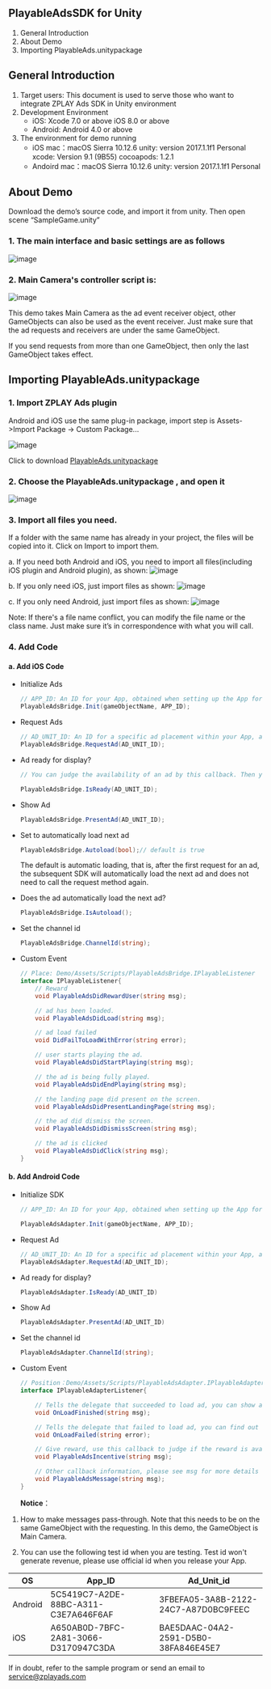 ## PlayableAdsSDK for Unity
1. General Introduction
2. About Demo
3. Importing PlayableAds.unitypackage


## General Introduction
1. Target users: This document is used to serve those who want to integrate ZPLAY Ads SDK in Unity environment
2. Development Environment
    - iOS:
        Xcode 7.0 or above
        iOS 8.0 or above
    - Android:
        Android 4.0 or above
3. The environment for demo running
    - iOS
        mac：macOS Sierra 10.12.6
        unity: version 2017.1.1f1 Personal
        xcode: Version 9.1 (9B55)
        cocoapods: 1.2.1
    - Andoird
        mac：macOS Sierra 10.12.6
        unity: version 2017.1.1f1 Personal

## About Demo
Download the demo’s source code, and import it from unity. Then open scene “SampleGame.unity”

### 1. The main interface and basic settings are as follows
![image](./images/image01.png)

### 2. Main Camera's controller script is:
![image](./images/image02.png)

This demo takes Main Camera as the ad event receiver object, other GameObjects can also be used as the event receiver. Just make sure that the ad requests and receivers are under the same GameObject.

If you send requests from more than one GameObject, then only the last GameObject takes effect.

## Importing PlayableAds.unitypackage
### 1. Import ZPLAY Ads plugin 
Android and iOS use the same plug-in package, import step is Assets->Import Package -> Custom Package...

![image](./images/image03.png)

Click to download [PlayableAds.unitypackage](/PlayableAds.unitypackage)

### 2. Choose the PlayableAds.unitypackage , and open it
![image](./images/image04.png)

### 3. Import all files you need. 
If a folder with the same name has already in your project, the files will be copied into it. Click on Import to import them.

a. If you need both Android and iOS, you need to import all files(including iOS plugin and Android plugin), as shown:
![image](./images/image05.png)

b. If you only need iOS, just import files as shown:
![image](./images/image20.png)

c. If you only need Android, just import files as shown:
![image](./images/image21.png)

Note: If there's a file name conflict, you can modify the file name or the class name. Just make sure it’s in correspondence with what you will call.

### 4. Add Code
#### a. Add iOS Code

-  Initialize Ads

    ```C#
    // APP_ID: An ID for your App, obtained when setting up the App for monetization within your account on the ZPLAY Ads website.
    PlayableAdsBridge.Init(gameObjectName, APP_ID);
    ```


- Request Ads

    ``` c#
    // AD_UNIT_ID: An ID for a specific ad placement within your App, as generated for your Apps within your account on the ZPLAY Ads website.
    PlayableAdsBridge.RequestAd(AD_UNIT_ID);
    ```

- Ad ready for display?

    ``` c#
    // You can judge the availability of an ad by this callback. Then you’ll be able to manage your game’s settings according to the ad being ready or not.

    PlayableAdsBridge.IsReady(AD_UNIT_ID);
    ```

- Show Ad
    ``` c#
    PlayableAdsBridge.PresentAd(AD_UNIT_ID);
    ```

- Set to automatically load next ad

    ```c#
    PlayableAdsBridge.Autoload(bool);// default is true
    ```

    The default is automatic loading, that is, after the first request for an ad, the subsequent SDK will automatically load the next ad and does not need to call the request method again.

- Does the ad automatically load the next ad?

    ```c#
    PlayableAdsBridge.IsAutoload();
    ```

- Set the channel id
  ``` c#
  PlayableAdsBridge.ChannelId(string);
  ```

- Custom Event

    ```c#
    // Place: Demo/Assets/Scripts/PlayableAdsBridge.IPlayableListener
    interface IPlayableListener{
        // Reward
        void PlayableAdsDidRewardUser(string msg);

        // ad has been loaded.
        void PlayableAdsDidLoad(string msg);

        // ad load failed
        void DidFailToLoadWithError(string error);

        // user starts playing the ad.
        void PlayableAdsDidStartPlaying(string msg);

        // the ad is being fully played.
        void PlayableAdsDidEndPlaying(string msg);

        // the landing page did present on the screen.
        void PlayableAdsDidPresentLandingPage(string msg);

        // the ad did dismiss the screen.
        void PlayableAdsDidDismissScreen(string msg);

        // the ad is clicked
        void PlayableAdsDidClick(string msg);
    }
    ```

#### b. Add Android Code
-  Initialize SDK
    ``` c#
    // APP_ID: An ID for your App, obtained when setting up the App for monetization within your account on the ZPLAY Ads website.

    PlayableAdsAdapter.Init(gameObjectName, APP_ID);
    ```
- Request Ad 
    ``` c#
    // AD_UNIT_ID: An ID for a specific ad placement within your App, as generated for your Apps within your account on the ZPLAY Ads website.
    PlayableAdsAdapter.RequestAd(AD_UNIT_ID);
    ```
- Ad ready for display?
    ``` c#
    PlayableAdsAdapter.IsReady(AD_UNIT_ID)
    ```
- Show Ad
    ``` c#
    PlayableAdsAdapter.PresentAd(AD_UNIT_ID)
    ```
- Set the channel id
    ``` c#
    PlayableAdsAdapter.ChannelId(string);
    ```
- Custom Event
    ``` c#
    // Position：Demo/Assets/Scripts/PlayableAdsAdapter.IPlayableAdapterListener
    interface IPlayableAdapterListener{

        // Tells the delegate that succeeded to load ad, you can show ad now
        void OnLoadFinished(string msg);

        // Tells the delegate that failed to load ad, you can find out the reason according error information
        void OnLoadFailed(string error);

        // Give reward, use this callback to judge if the reward is available
        void PlayableAdsIncentive(string msg);

        // Other callback information, please see msg for more details
        void PlayableAdsMessage(string msg);
    }
    ```
    **Notice**：

1. How to make messages pass-through. Note that this needs to be on the same GameObject with the requesting. In this demo, the GameObject is Main Camera.

2. You can use the following test id when you are testing. Test id won't generate revenue, please use official id when you release your App.

| OS      | App_ID                               | Ad_Unit_id                           |
| ------- | ------------------------------------ | ------------------------------------ |
| Android | 5C5419C7-A2DE-88BC-A311-C3E7A646F6AF | 3FBEFA05-3A8B-2122-24C7-A87D0BC9FEEC |
| iOS     | A650AB0D-7BFC-2A81-3066-D3170947C3DA | BAE5DAAC-04A2-2591-D5B0-38FA846E45E7 |



If in doubt, refer to the sample program or send an email to service@zplayads.com